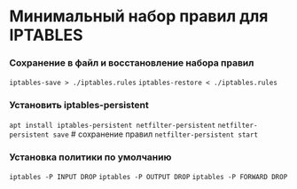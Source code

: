 # Минимальный набор правил для IPTABLES

### Сохранение в файл и восстановление набора правил
`iptables-save > ./iptables.rules`
`iptables-restore < ./iptables.rules`

### Установить iptables-persistent
`apt install iptables-persistent netfilter-persistent`
`netfilter-persistent save` # сохранение правил
`netfilter-persistent start`

### Установка политики по умолчанию
`iptables -P INPUT DROP`
`iptables -P OUTPUT DROP`
`iptables -P FORWARD DROP`
